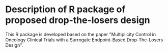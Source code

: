 # Description of R package of proposed drop-the-losers design

This R package is developed based on the paper "Multiplicity Control in Oncology Clinical Trials with a Surrogate Endpoint-Based Drop-The-Losers Design".
